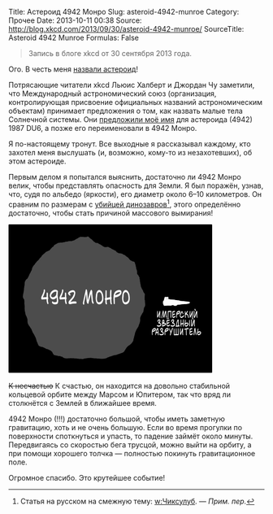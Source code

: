 Title: Астероид 4942 Монро
Slug: asteroid-4942-munroe
Category: Прочее
Date: 2013-10-11 00:38
Source: http://blog.xkcd.com/2013/09/30/asteroid-4942-munroe/
SourceTitle: Asteroid 4942 Munroe 
Formulas: False

> Запись в блоге xkcd от 30 сентября 2013 года.

Ого. В честь меня [назвали астероид](http://ssd.jpl.nasa.gov/sbdb.cgi?sstr=4942)!

Потрясающие читатели xkcd Льюис Халберт и Джордан Чу заметили, что Международный астрономический союз (организация, контролирующая присвоение официальных названий астрономическим объектам) принимает предложения о том, как назвать малые тела Солнечной системы. Они [предложили моё имя](http://mystaceus.tumblr.com/post/62271611253/i-named-a-main-belt-asteroid-after-randall-munroe) для астероида (4942) 1987 DU6, а позже его переименовали в 4942 Монро.

Я по-настоящему тронут. Все выходные я рассказывал каждому, кто захотел меня выслушать (и, возможно, кому-то из незахотевших), об этом астероиде.

Первым делом я попытался выяснить, достаточно ли 4942 Монро велик, чтобы представлять опасность для Земли. Я был поражён, узнав, что, судя по альбедо (яркости), его диаметр около 6–10 километров. Он сравним по размерам с [убийцей динозавров](https://en.wikipedia.org/wiki/Chicxulub_impactor)[^1], этого определённо достаточно, чтобы стать причиной массового вымирания!

![](/uploads/static/4942_munroe_ru.png "Я написал Филу Плэйту, что 4942 Монро в 4 или 5 раз больше 165347 Филплэйт.")

<del>К несчастью</del> К счастью, он находится на довольно стабильной кольцевой орбите между Марсом и Юпитером, так что вряд ли столкнётся с Землей в ближайшее время.

4942 Монро (!!!) достаточно большой, чтобы иметь заметную гравитацию, хоть и не очень большую. Если во время прогулки по поверхности споткнуться и упасть, то падение займёт около минуты. Передвигаясь со скоростью бега трусцой, можно выйти на орбиту, а при помощи хорошего толчка — полностью покинуть гравитационное поле.

Огромное спасибо. Это крутейшее событие!

 [^1]: Статья на русском на смежную тему: [w:Чиксулуб](https://ru.wikipedia.org/wiki/Чиксулуб). — _Прим. пер._
